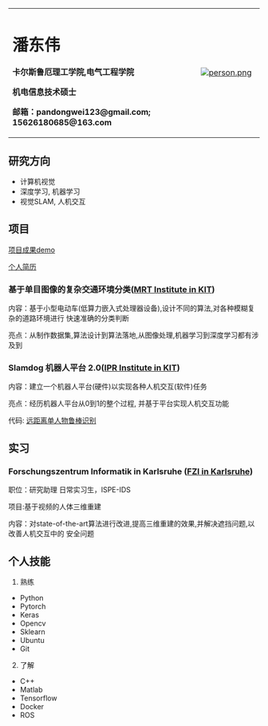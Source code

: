 <table border="0">
  <tr>
    <td width="75%">
      <h1>潘东伟</h1>
      <p><b>卡尔斯鲁厄理工学院,电气工程学院</b></p>
      <p><b>机电信息技术硕士</b></p>
      <p><b>邮箱：pandongwei123@gmail.com; 
       15626180685@163.com</b></p>
    </td>
    <td width="25%">
      <a href="https://gifyu.com/image/7olP"><img src="https://s4.gifyu.com/images/person.png" alt="person.png" border="0" /></a>
    </td>
  </tr>
</table>


## 研究方向

- 计算机视觉 
- 深度学习, 机器学习 
- 视觉SLAM, 人机交互

## 项目

[项目成果demo](https://github.com/pandongwei/My-Portfolio)

[个人简历](https://github.com/pandongwei/My-Portfolio/blob/master/%E7%AE%80%E5%8E%86%20%E6%BD%98%E4%B8%9C%E4%BC%9F%2003.04.pdf)

### 基于单目图像的复杂交通环境分类([MRT Institute in KIT](https://www.mrt.kit.edu/))

内容：基于小型电动车(低算力嵌入式处理器设备),设计不同的算法,对各种模糊复杂的道路环境进行
快速准确的分类判断

亮点：从制作数据集,算法设计到算法落地,从图像处理,机器学习到深度学习都有涉及到

### Slamdog 机器人平台 2.0([IPR Institute in KIT](https://www.ipr.kit.edu/))

内容：建立一个机器人平台(硬件)以实现各种人机交互(软件)任务

亮点：经历机器人平台从0到1的整个过程, 并基于平台实现人机交互功能

代码: [远距离单人物鲁棒识别](https://github.com/pandongwei/long-distance-people-recognition)

## 实习

### Forschungszentrum Informatik in Karlsruhe  ([FZI in Karlsruhe](https://www.fzi.de/en/about-us/organisation/research-divisions/ispe/))

职位：研究助理 日常实习生，ISPE-IDS

项目:基于视频的人体三维重建

内容：对state-of-the-art算法进行改进,提高三维重建的效果,并解决遮挡问题,以改善人机交互中的
安全问题


## 个人技能

1. 熟练
- Python
- Pytorch
- Keras
- Opencv
- Sklearn
- Ubuntu
- Git

2. 了解
- C++
- Matlab
- Tensorflow
- Docker
- ROS
